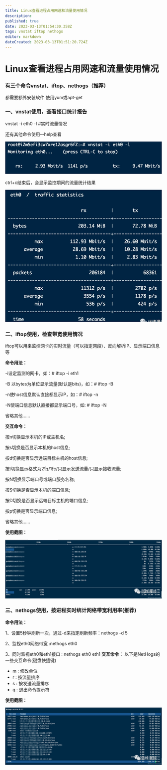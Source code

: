 ```yaml
---
title: Linux查看进程占用网速和流量使用情况
description: 
published: true
date: 2023-03-13T01:54:30.358Z
tags: vnstat iftop nethogs
editor: markdown
dateCreated: 2023-03-13T01:51:20.724Z
---
```


# Linux查看进程占用网速和流量使用情况
### 有三个命令vnstat、iftop、nethogs（推荐）

都需要额外安装软件 使用yum或apt-get

### 一、vnstat使用，查看接口统计报告

vnstat -i eth0 -l #实时流量情况

还有其他命令使用--help查看

![2023-3-13_67812.png](/2023-3-13_67812.png)

ctrl+c结束后，会显示监控期间的流量统计结果

![2023-3-13_12221.png](/2023-3-13_12221.png)

### 二、iftop使用，检查带宽使用情况

iftop可以用来监控网卡的实时流量（可以指定网段）、反向解析IP、显示端口信息等

**命令用法：**

-i设定监测的网卡，如：# iftop -i eth1

-B 以bytes为单位显示流量(默认是bits)，如：# iftop -B

-n使host信息默认直接都显示IP，如：# iftop -n

-N使端口信息默认直接都显示端口号，如: # iftop -N

省略其他……

**交互命令：**

按n切换显示本机的IP或主机名;

按s切换是否显示本机的host信息;

按d切换是否显示远端目标主机的host信息;

按t切换显示格式为2行/1行/只显示发送流量/只显示接收流量;

按N切换显示端口号或端口服务名称;

按S切换是否显示本机的端口信息;

按D切换是否显示远端目标主机的端口信息;

按p切换是否显示端口信息;

省略其他……

**使用截图：**

![2023-3-13_69166.png](/2023-3-13_69166.png)

### 三、nethogs使用，按进程实时统计网络带宽利用率(推荐)

**命令用法：**

1、设置5秒钟刷新一次，通过-d来指定刷新频率：nethogs -d 5

2、监视eth0网络带宽 :nethogs eth0

3、同时监视eth0和eth1接口 : nethogs eth0 eth1
**交互命令：**
以下是NetHogs的一些交互命令(键盘快捷键)

- m : 修改单位
- r : 按流量排序
- s : 按发送流量排序
- q : 退出命令提示符

**使用截图：**

![2023-3-13_3543.png](/2023-3-13_3543.png)
